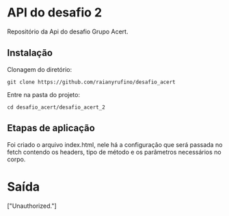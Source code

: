 # API do desafio 2 

Repositório da Api do desafio Grupo Acert.

## Instalação 

Clonagem do diretório:
```
git clone https://github.com/raianyrufino/desafio_acert
```

Entre na pasta do projeto:
```
cd desafio_acert/desafio_acert_2
```

## Etapas de aplicação

Foi criado o arquivo index.html, nele há a configuração que será passada no fetch contendo os headers, tipo de método e os parâmetros necessários no corpo. 

# Saída

["Unauthorized."]





